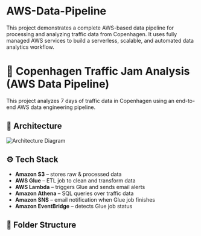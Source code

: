 # AWS-Data-Pipeline
This project demonstrates a complete AWS-based data pipeline for processing and analyzing traffic data from Copenhagen. 
It uses fully managed AWS services to build a serverless, scalable, and automated data analytics workflow.


# 🚦 Copenhagen Traffic Jam Analysis (AWS Data Pipeline)

This project analyzes 7 days of traffic data in Copenhagen using an end-to-end AWS data engineering pipeline.

## 🧱 Architecture

![Architecture Diagram](https://github.com/xuux12/Copenhagen-Traffic-Data/blob/main/docs/architecture.png)

## ⚙️ Tech Stack

- **Amazon S3** – stores raw & processed data
- **AWS Glue** – ETL job to clean and transform data
- **AWS Lambda** – triggers Glue and sends email alerts
- **Amazon Athena** – SQL queries over traffic data
- **Amazon SNS** – email notification when Glue job finishes
- **Amazon EventBridge** – detects Glue job status

## 📂 Folder Structure


